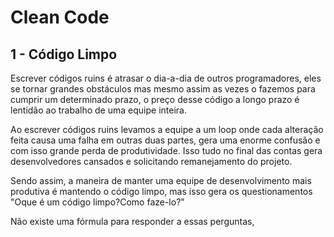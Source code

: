 # Clean Code

## 1 - Código Limpo
 
  Escrever códigos ruins é atrasar o dia-a-dia de outros programadores, eles se tornar grandes obstáculos mas mesmo assim as vezes o fazemos para cumprir um determinado prazo, o preço desse código a longo prazo é lentidão ao trabalho de uma equipe inteira.

 Ao escrever códigos ruins levamos a equipe a um loop onde cada alteração feita causa uma falha em outras duas partes, gera uma enorme confusão e com isso grande perda de produtividade. Isso tudo no final das contas gera desenvolvedores cansados e solicitando remanejamento do projeto.

 Sendo assim, a maneira de manter uma equipe de desenvolvimento mais produtiva é mantendo o código limpo, mas isso gera os questionamentos "Oque é um código limpo?Como faze-lo?"

 Não existe uma fórmula para responder a essas perguntas, 
